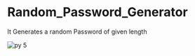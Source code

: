 # Random_Password_Generator
It Generates a random Password of given length 

![py 5](https://github.com/THERITAM/Random_Password_Generator/assets/77883382/d71b3fba-c9aa-412a-b7e5-ec66a7d1257c)

